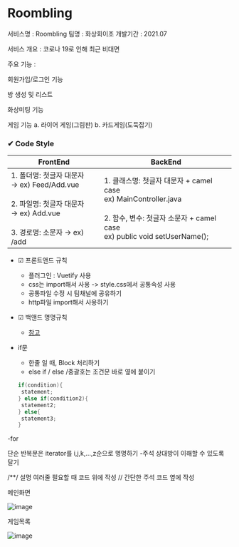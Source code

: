 
# Roombling


서비스명 : Roombling
팀명 : 화상회이조 
개발기간 : 2021.07


서비스 개요 : 코로나 19로 인해 최근 비대면 

주요 기능 :

회원가입/로그인 기능

방 생성 및 리스트

화상미팅 기능

게임 기능
a. 라이어 게임(그림판)
b. 카드게임(도둑잡기)

### ✔ Code Style
| FrontEnd   | BackEnd |
| ------ | ---- |
| 1. 폴더명: 첫글자 대문자<br/>→ ex) Feed/Add.vue <br/><br/>2. 파일명: 첫글자 대문자 <br/> → ex) Add.vue <br/><br/>3. 경로명: 소문자 → ex) /add | 1. 클래스명:  첫글자 대문자 + camel case <br/> ex) MainController.java <br/><br/> 2. 함수, 변수: 첫글자 소문자 + camel case <br/> ex) public void setUserName(); |
- ☑ 프론트앤드 규칙
    - 플러그인 : Vuetify 사용
    - css는 import해서 사용 -> style.css에서 공통속성 사용
    - 공통파일 수정 시 팀채널에 공유하기 
    - http파일 import해서 사용하기 
- ☑ 백앤드 명명규칙 
    - [참고](https://velog.io/@aidenshin/Java-%EC%9E%90%EB%B0%94-%EC%BD%94%EB%94%A9-%EA%B7%9C%EC%B9%99-Java-Code-Conventions#%EB%AA%85%EB%AA%85naming-%EA%B7%9C%EC%B9%99)

- if문
    - 한줄 일 때, Block 처리하기
    - else if / else /중괄호는 조건문 바로 옆에 붙이기
    ```java
    if(condition){
     statement;
    } else if(condition2){
     statement2;
    } else{
     statement3;
    }
    ```
-for

단순 반복문은 iterator를 i,j,k,...,z순으로 명명하기
-주석 상대방이 이해할 수 있도록 달기

/**/ 설명 여러줄 필요할 때 코드 위에 작성
// 간단한 주석 코드 옆에 작성

메인화면

![image](https://user-images.githubusercontent.com/65216835/125381674-4b89f580-e3cf-11eb-91a4-4a10633bd938.png)

게임목록

![image](https://user-images.githubusercontent.com/65216835/125382490-b556cf00-e3d0-11eb-8508-58da7fd8ebc3.png)












